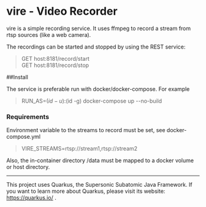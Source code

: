 # vire - Video Recorder

vire is a simple recording service.
It uses ffmpeg to record a stream from rtsp sources (like a web camera).

The recordings can be started and stopped by using the REST service:

>GET host:8181/record/start  
>GET host:8181/record/stop

##Install

The service is preferable run with docker/docker-compose. For example

>RUN_AS=$(id -u):$(id -g) docker-compose up --no-build

### Requirements
Environment variable to the streams to record must be set, see docker-compose.yml

>VIRE_STREAMS=rtsp://stream1,rtsp://stream2

Also, the in-container directory /data must be mapped to a docker volume or host directory. 

---
This project uses Quarkus, the Supersonic Subatomic Java Framework.
If you want to learn more about Quarkus, please visit its website: https://quarkus.io/ .
